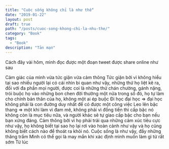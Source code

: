 ```yaml
---
title: "Cuộc sống không chỉ là như thế"
date: "2019-01-22"
layout: post
draft: true
path: "/posts/cuoc-song-khong-chi-la-nhu-the/"
category: "Book"
tags:
  - "Book"
description: "Tản mạn"
---
```


Cách đây vài hôm, mình đọc được một đoạn tweet được share online như sau

Cảm giác của mình vừa tức giận vừa cảm thông
Tức giận bởi vì không hiểu tại sao nhiều người lại có cái nhìn bi quan như vậy, 
những thứ họ liệt kê ra, đối với đa phần mọi người, được coi là những thứ chán chường, gánh nặng, trói buộc họ vào những bon chen đời thường
một nửa trong số đó, họ tự làm cho chính bản thân của họ, không một ai ép buộc
Đi học đại học => đại học không phải là con đường duy nhất để có được một công việc
Leo lên bậc thang => một khi làm vì đam mê, không phải vì đồng tiền thì cấp bậc nó không còn là mục tiêu nữa, và người khác sẽ tự giao cấp bậc cho bạn nếu bạn xứng đáng.
Cảm thông bởi vì họ phải trải qua những cảm xúc tiêu cực như vậy, họ không biết tại sao họ lại rơi vào hoàn cảnh như vậy và họ cũng không biết cách nào để thoát ra khỏi nó.
Cuộc sống là như vậy, đầy những thăng trầm
Mình có thể gọi là may mắn khi xác định mình muốn làm gì từ rất sớm
Từ lúc 